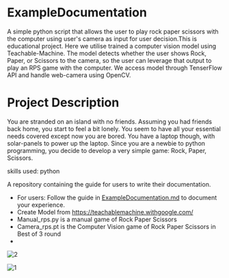 # ExampleDocumentation
A simple python script that allows the user to play rock paper scissors with the computer using user's camera as input for user decision.This is educational project. Here we utilise trained a computer vision model using Teachable-Machine. The model detects whether the user shows Rock, Paper, or Scissors to the camera, so the user can leverage that output to play an RPS game with the computer. We access model through TenserFlow API and handle web-camera using OpenCV.

# Project Description
You are stranded on an island with no friends. Assuming you had friends back home, you start to feel a bit lonely. You seem to have all your essential needs covered except now you are bored. You have a laptop though, with solar-panels to power up the laptop. Since you are a newbie to python programming, you decide to develop a very simple game: Rock, Paper, Scissors. 

skills used: python

A repository containing the guide for users to write their documentation.

- For users: Follow the guide in [ExampleDocumentation.md](ExampleDocumentation.md) to document your experience.
- Create Model from https://teachablemachine.withgoogle.com/
- Manual_rps.py is a manual game of Rock Paper Scissors 
- Camera_rps.pt is the Computer Vision game of Rock Paper Scissors in Best of 3 round
- 
![2](https://github.com/Warayut-Muknumporn/Computer-Vision-rock-paper-scissors/assets/116235617/0c9baa4e-c7ed-4e62-9c3d-093171a7ec43)

![1](https://github.com/Warayut-Muknumporn/Computer-Vision-rock-paper-scissors/assets/116235617/09994de8-3391-4fc0-9ae7-e0605b8a8679)

